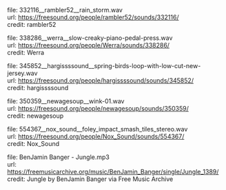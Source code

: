 
file: 332116__rambler52__rain_storm.wav  
url: https://freesound.org/people/rambler52/sounds/332116/  
credit: rambler52  

file: 338286__werra__slow-creaky-piano-pedal-press.wav  
url: https://freesound.org/people/Werra/sounds/338286/  
credit: Werra  

file: 345852__hargissssound__spring-birds-loop-with-low-cut-new-jersey.wav  
url: https://freesound.org/people/hargissssound/sounds/345852/  
credit: hargissssound  

file: 350359__newagesoup__wink-01.wav  
url: https://freesound.org/people/newagesoup/sounds/350359/  
credit: newagesoup  

file: 554367__nox_sound__foley_impact_smash_tiles_stereo.wav  
url: https://freesound.org/people/Nox_Sound/sounds/554367/  
credit: Nox_Sound  

file: BenJamin Banger - Jungle.mp3  
url: https://freemusicarchive.org/music/BenJamin_Banger/single/Jungle_1389/  
credit: Jungle by BenJamin Banger via Free Music Archive  
